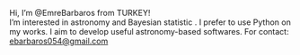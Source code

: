 Hi, I’m @EmreBarbaros from TURKEY!\
I’m interested in astronomy and Bayesian statistic . I prefer to use Python on my works. I aim to develop useful astronomy-based softwares.
For contact: ebarbaros054@gmail.com
